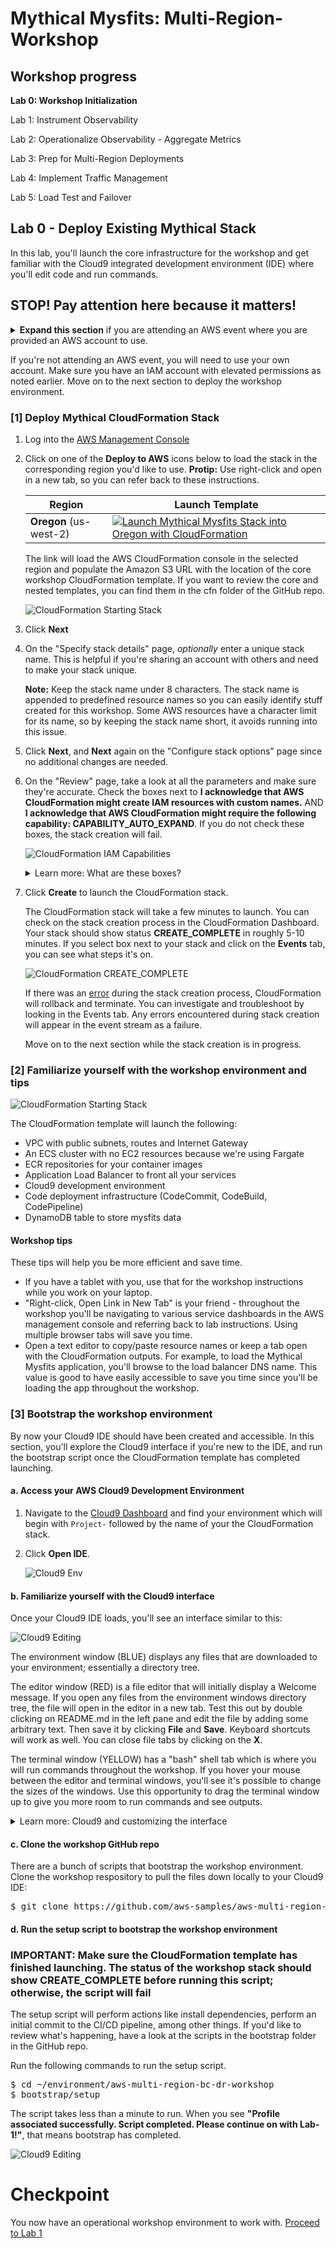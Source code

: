 # Mythical Mysfits: Multi-Region-Workshop

## Workshop progress
**Lab 0: Workshop Initialization**

Lab 1: Instrument Observability

Lab 2: Operationalize Observability - Aggregate Metrics

Lab 3: Prep for Multi-Region Deployments

Lab 4: Implement Traffic Management

Lab 5: Load Test and Failover

## Lab 0 - Deploy Existing Mythical Stack

In this lab, you'll launch the core infrastructure for the workshop and get familiar with the Cloud9 integrated development environment (IDE) where you'll edit code and run commands.

## STOP! Pay attention here because it matters!

<details>
<summary><b>Expand this section</b> if you are attending an AWS event where you are provided an AWS account to use.</summary>

You will be provided an AWS account through an platform called Event Engine. Workshop administrators will do a walk through, but here is a quick start if you prefer step by step instructions or arrived late.

**Quick Start:**

1. You should have a notecard that looks like the image below. If you do not have one, raise your hand and session support will get you one. -

    ![EE handout](images/ee.png)

2. Open a new browser tab and navigate to [https://dashboard.eventengine.run](https://dashboard.eventengine.run).

3. Enter the 12-digit team hash code found on the card and click **Accept Terms & Login**

4. Once logged in, you should see your event listed on the page. Click on **AWS Console**.

    ![EE handout](images/ee-logged-in.png)

5. On the next page, click **Open AWS console** to launch the AWS management console. You will not need API key/secret for this workshop, but it's good to note down in case you want to use the CLI to do things like describe calls.

    ![EE handout](images/ee-console-login.png)

If you get stuck, raise your hand and session support will come help you. Otherwise, proceed to the next section to deploy the workshop environment.

</details>

If you're not attending an AWS event, you will need to use your own account. Make sure you have an IAM account with elevated permissions as noted earlier. Move on to the next section to deploy the workshop environment.

### [1] Deploy Mythical CloudFormation Stack

1. Log into the [AWS Management Console](https://console.aws.amazon.com/console/home)

2. Click on one of the **Deploy to AWS** icons below to load the stack in the corresponding region you'd like to use. **Protip:** Use right-click and open in a new tab, so you can refer back to these instructions.

    Region | Launch Template
    ------------ | -------------  
    **Oregon** (us-west-2) | [![Launch Mythical Mysfits Stack into Oregon with CloudFormation](/images/deploy-to-aws.png)](https://console.aws.amazon.com/cloudformation/home?region=us-west-2#/stacks/new?stackName=mm-multi-region&templateURL=https://mythical-mysfits-website.s3.amazonaws.com/multi-region-bcdr/core.yml)

    The link will load the AWS CloudFormation console in the selected region and populate the Amazon S3 URL with the location of the core workshop CloudFormation template. If you want to review the core and nested templates, you can find them in the cfn folder of the GitHub repo.

    ![CloudFormation Starting Stack](images/cfn-createstack-1.png)

3. Click **Next**

4. On the "Specify stack details" page, *optionally* enter a unique stack name. This is helpful if you're sharing an account with others and need to make your stack unique.

    **Note:** Keep the stack name under 8 characters. The stack name is appended to predefined resource names so you can easily identify stuff created for this workshop. Some AWS resources have a character limit for its name, so by keeping the stack name short, it avoids running into this issue.

5. Click **Next**, and **Next** again on the "Configure stack options" page since no additional changes are needed.

6. On the "Review" page, take a look at all the parameters and make sure they're accurate. Check the boxes next to **I acknowledge that AWS CloudFormation might create IAM resources with custom names.** AND **I acknowledge that AWS CloudFormation might require the following capability: CAPABILITY_AUTO_EXPAND**. If you do not check these boxes, the stack creation will fail.

    ![CloudFormation IAM Capabilities](images/cfn-iam-capabilities.png)

    <details>
    <summary>Learn more: What are these boxes?</summary>

    The first box authorizes the creation of IAM roles. The second box indicates there are nested CloudFormation stacks.

    In both cases, the resources will be cleaned up if you delete the stack during workshop cleanup.

    Further reading: [CloudFormation acknowledgements](https://docs.aws.amazon.com/AWSCloudFormation/latest/APIReference/API_CreateStack.html)

    </details>

7. Click **Create** to launch the CloudFormation stack.

    The CloudFormation stack will take a few minutes to launch. You can check on the stack creation process in the CloudFormation Dashboard. Your stack should show status **CREATE\_COMPLETE** in roughly 5-10 minutes. If you select box next to your stack and click on the **Events** tab, you can see what steps it's on.

    ![CloudFormation CREATE_COMPLETE](images/cfn-create-complete.png)

    If there was an [error](http://docs.aws.amazon.com/AWSCloudFormation/latest/UserGuide/troubleshooting.html#troubleshooting-errors) during the stack creation process, CloudFormation will rollback and terminate. You can investigate and troubleshoot by looking in the Events tab. Any errors encountered during stack creation will appear in the event stream as a failure.

    Move on to the next section while the stack creation is in progress.

### [2] Familiarize yourself with the workshop environment and tips

![CloudFormation Starting Stack](images/arch-starthere.png)

The CloudFormation template will launch the following:

* VPC with public subnets, routes and Internet Gateway
* An ECS cluster with no EC2 resources because we're using Fargate
* ECR repositories for your container images
* Application Load Balancer to front all your services
* Cloud9 development environment
* Code deployment infrastructure (CodeCommit, CodeBuild, CodePipeline)
* DynamoDB table to store mysfits data

#### Workshop tips

These tips will help you be more efficient and save time.

* If you have a tablet with you, use that for the workshop instructions while you work on your laptop.
* "Right-click, Open Link in New Tab" is your friend - throughout the workshop you'll be navigating to various service dashboards in the AWS management console and referring back to lab instructions. Using multiple browser tabs will save you time.
* Open a text editor to copy/paste resource names or keep a tab open with the CloudFormation outputs. For example, to load the Mythical Mysfits application, you'll browse to the load balancer DNS name. This value is good to have easily accessible to save you time since you'll be loading the app throughout the workshop.

### [3] Bootstrap the workshop environment

By now your Cloud9 IDE should have been created and accessible. In this section, you'll explore the Cloud9 interface if you're new to the IDE, and run the bootstrap script once the CloudFormation template has completed launching.

#### a. Access your AWS Cloud9 Development Environment

1. Navigate to the [Cloud9 Dashboard](https://console.aws.amazon.com/cloud9/home) and find your environment which will begin with `Project-` followed by the name of your the CloudFormation stack.

2. Click **Open IDE**.

    ![Cloud9 Env](images/cloud9.png)

#### b. Familiarize yourself with the Cloud9 interface

Once your Cloud9 IDE loads, you'll see an interface similar to this:

![Cloud9 Editing](images/cloud9-ui.png)

The environment window (BLUE) displays any files that are downloaded to your environment; essentially a directory tree.

The editor window (RED) is a file editor that will initially display a Welcome message. If you open any files from the environment windows directory tree, the file will open in the editor in a new tab. Test this out by double clicking on README.md in the left pane and edit the file by adding some arbitrary text. Then save it by clicking **File** and **Save**. Keyboard shortcuts will work as well. You can close file tabs by clicking on the **X**.

The terminal window (YELLOW) has a "bash" shell tab which is where you will run commands throughout the workshop. If you hover your mouse between the editor and terminal windows, you'll see it's possible to change the sizes of the windows. Use this opportunity to drag the terminal window up to give you more room to run commands and see outputs.

<details>
<summary>Learn more: Cloud9 and customizing the interface</summary>

Further reading:

* [Tour the IDE](https://docs.aws.amazon.com/cloud9/latest/user-guide/tour-ide.html)
* [Customizing the IDE](https://docs.aws.amazon.com/cloud9/latest/user-guide/ide.html)

</details>

#### c. Clone the workshop GitHub repo

There are a bunch of scripts that bootstrap the workshop environment. Clone the workshop respository to pull the files down locally to your Cloud9 IDE:

<pre>
$ git clone https://github.com/aws-samples/aws-multi-region-bc-dr-workshop.git
</pre>

#### d. Run the setup script to bootstrap the workshop environment

### IMPORTANT: Make sure the CloudFormation template has finished launching. The status of the workshop stack should show CREATE_COMPLETE before running this script; otherwise, the script will fail

The setup script will perform actions like install dependencies, perform an initial commit to the CI/CD pipeline, among other things. If you'd like to review what's happening, have a look at the scripts in the bootstrap folder in the GitHub repo.

Run the following commands to run the setup script.

<pre>
$ cd ~/environment/aws-multi-region-bc-dr-workshop
$ bootstrap/setup
</pre>

The script takes less than a minute to run. When you see **"Profile associated successfully. Script completed. Please continue on with Lab-1!"**, that means bootstrap has completed.

![Cloud9 Editing](images/setup-complete.png)

# Checkpoint

You now have an operational workshop environment to work with. [Proceed to Lab 1](../lab-1-xray)
